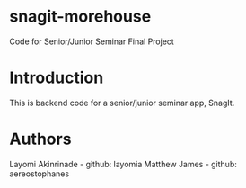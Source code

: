# snagit-morehouse
Code for Senior/Junior Seminar Final Project

Introduction
============
This is backend code for a senior/junior seminar app, SnagIt.

Authors
=======
Layomi Akinrinade - github: layomia
Matthew James     - github: aereostophanes
